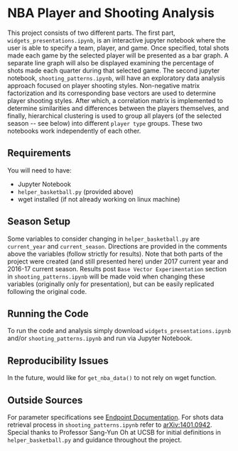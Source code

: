 # NBA Player and Shooting Analysis

This project consists of two different parts. The first part, `widgets_presentations.ipynb`, is an interactive jupyter notebook where the user is able to specify a team, player, and game. Once specified, total shots made each game by the selected player will be presented as a bar graph. A separate line graph will also be displayed examining the percentage of shots made each quarter during that selected game. The second jupyter notebook, `shooting_patterns.ipynb`, will have an exploratory data analysis approach focused on player shooting styles. Non-negative matrix factorization and its corresponding base vectors are used to determine player shooting styles. After which, a correlation matrix is implemented to determine similarities and differences between the players themselves, and finally, hierarchical clustering is used to group all players (of the selected season -- see below) into different `player type` groups. These two notebooks work independently of each other.

## Requirements

You will need to have:
- Jupyter Notebook
- `helper_basketball.py` (provided above)
- wget installed (if not already working on linux machine)

## Season Setup

Some variables to consider changing in `helper_basketball.py` are `current_year` and `current_season`. Directions are provided in the comments above the variables (follow strictly for results). Note that both parts of the project were created (and still presented here) under 2017 current year and 2016-17 current season. Results post `Base Vector Experimentation` section in `shooting_patterns.ipynb` will be made void when changing these variables (originally only for presentation), but can be easily replicated following the original code.

## Running the Code

To run the code and analysis simply download `widgets_presentations.ipynb` and/or `shooting_patterns.ipynb` and run via Jupyter Notebook.

## Reproducibility Issues

In the future, would like for `get_nba_data()` to not rely on wget function.

## Outside Sources

For parameter specifications see [Endpoint Documentation](https://github.com/seemethere/nba_py/wiki/stats.nba.com-Endpoint-Documentation).
For shots data retrieval process in `shooting_patterns.ipynb` refer to [arXiv:1401.0942](https://arxiv.org/abs/1401.0942).
Special thanks to Professor Sang-Yun Oh at UCSB for initial definitions in `helper_basketball.py` and guidance throughout the project.
